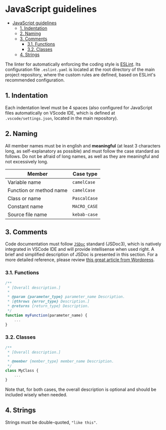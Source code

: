 # JavaScript guidelines

- [JavaScript guidelines](#javascript-guidelines)
  - [1. Indentation](#1-indentation)
  - [2. Naming](#2-naming)
  - [3. Comments](#3-comments)
    - [3.1. Functions](#31-functions)
    - [3.2. Classes](#32-classes)
  - [4. Strings](#4-strings)

The linter for automatically enforcing the coding style is [ESLint](https://eslint.org/). Its configuration file `.eslint.yaml` is located at the root directory of the main project repository, where the custom rules are defined, based on ESLint's recommended configuration.

## 1. Indentation

Each indentation level must be 4 spaces (also configured for JavaScript files automatically on VScode IDE, which is defined at `.vscode/settings.json`, located in the main repository).

## 2. Naming

All member names must be in english and **meaningful** (at least 3 characters long, as self-explanatory as possible) and must follow the case standard as follows. Do not be afraid of long names, as well as they are meaningful and not excessively long.

| Member                  | Case type    |
| ----------------------- | ------------ |
| Variable name           | `camelCase`  |
| Function or method name | `camelCase`  |
| Class or name           | `PascalCase` |
| Constant name           | `MACRO_CASE` |
| Source file name        | `kebab-case` |

## 3. Comments

Code documentation must follow [`JSDoc`](https://jsdoc.app/) standard (JSDoc3), which is natively integrated in VSCode IDE and will provide intellisense when used right. A brief and simplified description of JSDoc is presented in this section. For a more detailed reference, please review [this great article from Wordpress](https://developer.wordpress.org/coding-standards/inline-documentation-standards/javascript/).

### 3.1. Functions

```js
/**
 * [Overall description.]
 * 
 * @param {parameter_type} parameter_name Description.
 * [@throws {error_type} Description.]
 * @returns {return_type} Description.
 */
function myFunction(parameter_name) {
    ...
}
```

### 3.2. Classes

```js
/**
 * [Overall description.]
 * 
 * @member {member_type} member_name Description.
 */
class MyClass {
    ...
}
```

Note that, for both cases, the overall description is optional and should be included wisely when needed.

## 4. Strings

Strings must be double-quoted, `"like this"`.
